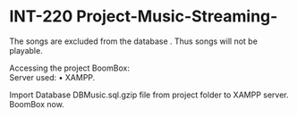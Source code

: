 # INT-220 Project-Music-Streaming-

The songs are excluded from the database .
Thus songs will not be playable.

Accessing the project BoomBox:  
Server used:
•	XAMPP.

Import Database DBMusic.sql.gzip file from project folder to XAMPP server.
BoomBox now.




